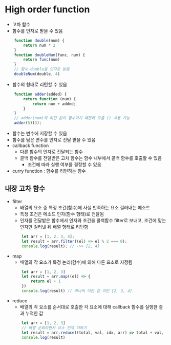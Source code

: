 # High order function

* 고차 함수
* 함수를 인자로 받을 수 있음
``` javascript
    function double(num) {
        return num * 2
    }
    function doubleNum(func, num) {
        return func(num)
    }
    // 함수 double을 인자로 받음
    doubleNum(double, 4)
```
* 함수의 형태로 리턴할 수 있음
``` javascript
    function adder(added) {
        return function (num) {
            return num + added;
        }
    }
    // adder(num)의 리턴 값이 함수이기 때문에 호출 () 사용 가능
    adder(5)(3);
```
* 함수는 변수에 저장할 수 있음
* 함수를 담은 변수를 인자로 전달 받을 수 있음
* callback function
  * 다른 함수의 인자로 전달되는 함수
  * 콜백 함수를 전달받은 고차 함수는 함수 내부에서 콜백 함수를 호출할 수 있음
    * 조건에 따라 실행 여부를 결정할 수 있음
* curry function : 함수를 리턴하는 함수

## 내장 고차 함수

* filter
  * 배열의 요소 중 특정 조건(함수)에 사실 만족하는 요소 걸러내는 메소드
  * 특정 조건은 메소드 인자(함수 형태)로 전달됨
  * 인자를 전달받은 함수에서 인자와 조건을 콜백함수 filter로 보내고, 조건에 맞는 인자만 걸러낸 뒤 배열 형태로 리턴함
  ``` javascript
      let arr = [1, 2, 3, 4];
      let result = arr.filter((el) => el % 2 === 0);
      console.log(result); // ->> [2, 4]
  ```
* map
  * 배열의 각 요소가 특정 논리(함수)에 의해 다른 요소로 지정됨
  ``` javascript
      let arr = [1, 2, 3]
      let result = arr.map((el) => {
          return el + 1
      })
      console.log(result) // 하나씩 더한 값 리턴 [2, 3, 4]
  ```
* reduce
  * 배열의 각 요소를 순서대로 호출한 각 요소에 대해 callback 함수를 실행한 결과 누적한 값
  ``` javascript
      let arr = [1, 2, 3]
      // 배열 순회하면서 요소 전체 더하기
      let result = arr.reduce((total, val, idx, arr) => total + val, 0)
      console.log(result)
  ``` 